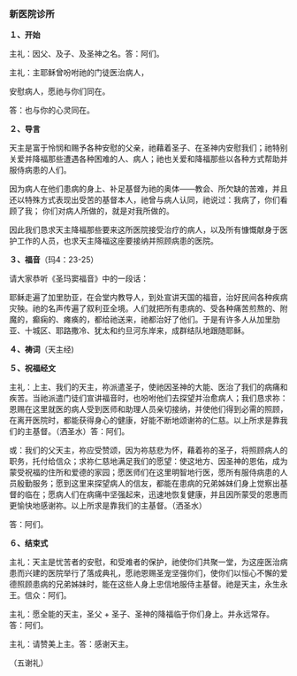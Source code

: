### **新医院诊所**

**１、开始**

主礼：因父、及子、及圣神之名。答：阿们。

主礼：主耶稣曾吩咐祂的门徒医治病人，

安慰病人，愿祂与你们同在。

答：也与你的心灵同在。

**２、导言**

天主是富于怜悯和赐予各种安慰的父亲，祂藉着圣子、在圣神内安慰我们；祂特别关爱并降福那些遭遇各种困难的人、病人；祂也关爱和降福那些以各种方式帮助并服侍病患的人们。

因为病人在他们患病的身上、补足基督为祂的奥体——教会、所欠缺的苦难，并且还以特殊方式表现出受苦的基督本人，祂曾与病人认同，祂说过：我病了，你们看顾了我； 你们对病人所做的，就是对我所做的。

因此我们恳求天主降福那些要来这所医院接受治疗的病人，以及所有慷慨献身于医护工作的人员，也求天主降福这座要接纳并照顾病患的医院。

**３、福音**（玛4：23-25）

请大家恭听《圣玛窦福音》中的一段话：

耶稣走遍了加里肋亚，在会堂内教导人，到处宣讲天国的福音，治好民间各种疾病灾殃。祂的名声传遍了叙利亚全境。人们就把所有患病的、受各种痛苦煎熬的、附魔的，癫痫的、瘫痪的，都给祂送来，祂都治好了他们。于是有许多人从加里肋亚、十城区、耶路撒冷、犹太和约旦河东岸来，成群结队地跟随耶稣。

**４、祷词**（天主经)

**５、祝福经文**

主礼：上主、我们的天主，祢派遣圣子，使祂因圣神的大能、医治了我们的病痛和疾苦。当祂派遣门徒们宣讲福音时，也吩咐他们去探望并治愈病人；我们恳求祢：恩赐在这里就医的病人受到医师和助理人员亲切接纳，并使他们得到必需的照顾，在离开医院时，都能获得身心的健康，好能不断地颂谢祢的仁慈。以上所求是靠我们的主基督。（洒圣水）答：阿们。

或：我们的父天主，祢应受赞颂，因为祢慈悲为怀，藉着祢的圣子，将照顾病人的职务，托付给信众；求祢仁慈地满足我们的愿望：使这地方、因圣神的恩佑，成为蒙受祝福的住所和爱德的家园；愿医师们在这里明智地行医，愿所有服侍病患的人员殷勤服务；愿到这里来探望病人的信友，都能在患病的兄弟姊妹们身上觉察出基督的临在；愿病人们在病痛中坚强起来，迅速地恢复健康，并且因所蒙受的恩惠而更愉快地感谢祢。以上所求是靠我们的主基督。（洒圣水）

答：阿们。

**６、结束式**

主礼：天主是忧苦者的安慰，和受难者的保护，祂使你们共聚一堂，为这座医治病患而兴建的医院举行了落成典礼，愿祂恩赐圣宠坚强你们，使你们以恒心不懈的爱德照顾患病的兄弟姊妹时，能在这些人身上忠信地服侍主基督。祂是天主，永生永王。信众：阿们。

主礼：愿全能的天主，圣父 + 圣子、圣神的降福临于你们身上。并永远常存。答：阿们。

主礼：请赞美上主。答：感谢天主。

（五谢礼）